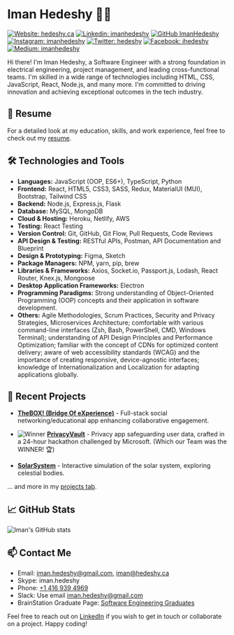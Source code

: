 # Iman Hedeshy :man_technologist:

[![Website: hedeshy.ca](https://img.shields.io/badge/Website-hedeshy.ca-brightgreen?style=flat-square)](https://hedeshy.ca)
[![Linkedin: imanhedeshy](https://img.shields.io/badge/-ImanHedeshy-blue?style=flat-square&logo=Linkedin&logoColor=white&link=https://www.linkedin.com/in/imanhedeshy/)](https://www.linkedin.com/in/imanhedeshy/)
[![GitHub ImanHedeshy](https://img.shields.io/github/followers/imanhedeshy?label=follow&style=social)](https://github.com/imanhedeshy)
[![Instagram: imanhedeshy](https://img.shields.io/badge/-imanhedeshy-%23E4405F?style=flat-square&logo=Instagram&logoColor=white&link=https://www.instagram.com/imanhedeshy/)](https://www.instagram.com/imanhedeshy/)
[![Twitter: hedeshy](https://img.shields.io/badge/-hedeshy-%231DA1F2?style=flat-square&logo=Twitter&logoColor=white&link=https://twitter.com/hedeshy)](https://twitter.com/hedeshy)
[![Facebook: ihedeshy](https://img.shields.io/badge/-ihedeshy-%231877F2?style=flat-square&logo=Facebook&logoColor=white&link=https://www.facebook.com/ihedeshy)](https://www.facebook.com/ihedeshy)
[![Medium: imanhedeshy](https://img.shields.io/badge/-imanhedeshy-black?style=flat-square&logo=Medium&logoColor=white&link=https://medium.com/@imanhedeshy)](https://medium.com/@imanhedeshy)

Hi there! I'm Iman Hedeshy, a Software Engineer with a strong foundation in electrical engineering, project management, and leading cross-functional teams. I'm skilled in a wide range of technologies including HTML, CSS, JavaScript, React, Node.js, and many more. I'm committed to driving innovation and achieving exceptional outcomes in the tech industry.

## :page_facing_up: Resume

For a detailed look at my education, skills, and work experience, feel free to check out my [resume](iman-hedeshy-resume.pdf).

## :hammer_and_wrench: Technologies and Tools
* **Languages:** JavaScript (OOP, ES6+), TypeScript, Python
* **Frontend:** React, HTML5, CSS3, SASS, Redux, MaterialUI (MUI), Bootstrap, Tailwind CSS
* **Backend:** Node.js, Express.js, Flask
* **Database:** MySQL, MongoDB
* **Cloud & Hosting:** Heroku, Netlify, AWS 
* **Testing:** React Testing
* **Version Control:** Git, GitHub, Git Flow, Pull Requests, Code Reviews
* **API Design & Testing:** RESTful APIs, Postman, API Documentation and Blueprint
* **Design & Prototyping:** Figma, Sketch
* **Package Managers:** NPM, yarn, pip, brew
* **Libraries & Frameworks:** Axios, Socket.io, Passport.js, Lodash, React Router, Knex.js, Mongoose
* **Desktop Application Frameworks:** Electron
* **Programming Paradigms:** Strong understanding of Object-Oriented Programming (OOP) concepts and their application in software development.
* **Others:** Agile Methodologies, Scrum Practices, Security and Privacy Strategies, Microservices Architecture; comfortable with various command-line interfaces (Zsh, Bash, PowerShell, CMD, Windows Terminal); understanding of API Design Principles and Performance Optimization; familiar with the concept of CDNs for optimized content delivery; aware of web accessibility standards (WCAG) and the importance of creating responsive, device-agnostic interfaces; knowledge of Internationalization and Localization for adapting applications globally.

## :seedling: Recent Projects

* [**TheBOX! (Bridge Of eXperience)**](https://github.com/imanhedeshy/the-box-client.git) - Full-stack social networking/educational app enhancing collaborative engagement.
* ![Winner](https://img.shields.io/badge/-Winner-FFD700?style=flat-square&logo=trophy&logoColor=white) [**PrivacyVault**](https://github.com/imanhedeshy/triton-secutiry-solution.git) - Privacy app safeguarding user data, crafted in a 24-hour hackathon challenged by Microsoft. (Which our Team was the WINNER! 🏆) 


* [**SolarSystem**](https://github.com/imanhedeshy/solar-system.git) - Interactive simulation of the solar system, exploring celestial bodies.

... and more in my [projects tab](https://github.com/imanhedeshy?tab=repositories).

## :chart_with_upwards_trend: GitHub Stats

![Iman's GitHub stats](https://github-readme-stats.vercel.app/api?username=imanhedeshy&show_icons=true&hide_title=true&count_private=true&rand=13)

## :mailbox: Contact Me
* Email: [iman.hedeshy@gmail.com](mailto:iman.hedeshy@gmail.com), [iman@hedeshy.ca](mailto:iman@hedeshy.ca)
* Skype: iman.hedeshy
* Phone: [+1 416 939 4969](tel:+14169394969)
* Slack: Use email [iman.hedeshy@gmail.com](mailto:iman.hedeshy@gmail.com)
* BrainStation Graduate Page: [Software Engineering Graduates](https://brainstation.io/hiring-brainstation-graduates)

Feel free to reach out on [LinkedIn](https://www.linkedin.com/in/imanhedeshy/) if you wish to get in touch or collaborate on a project. Happy coding!

